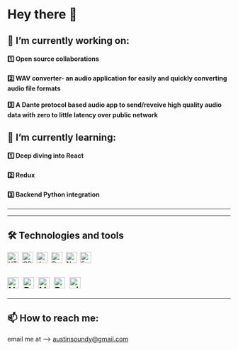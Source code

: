 # Hey there 👋
## 🔭 I’m currently working on:
#### 1️⃣  Open source collaborations
#### 2️⃣  WAV converter- an audio application for easily and quickly converting audio file formats
#### 3️⃣  A Dante protocol based audio app to send/reveive high quality audio data with zero to little latency over public network


## 🌱 I’m currently learning:
#### 1️⃣  Deep diving into React
#### 2️⃣  Redux
#### 3️⃣  Backend Python integration
---
---

## 🛠 Technologies and tools

<img src="https://img.shields.io/badge/HTML5-282C34?logo=html5&logoColor=E34F26" alt="HTML5 logo" title="HTML5" height="25" />&nbsp;
<img src="https://img.shields.io/badge/CSS3-282C34?logo=css3&logoColor=1572B6" alt="CSS3 logo" title="CSS3" height="25" />&nbsp;
<img src="https://img.shields.io/badge/JavaScript-282C34?logo=javascript&logoColor=F7DF1E" alt="JavaScript logo" title="JavaScript" height="25" />&nbsp;
<img src="https://img.shields.io/badge/React-282C34?logo=react&logoColor=61DAFB" alt="React logo" title="React.js " height="25" />&nbsp;
<img src="https://img.shields.io/badge/Node.js-282C34?logo=node.js&logoColor=339933" alt="Node.js logo" title="Node.js" height="25" />&nbsp;
<img src="https://img.shields.io/badge/Express-282C34?logo=express&logoColor=FFFFFF" alt="Express.js logo" title="Express.js" height="25" />&nbsp;  

<img src="https://img.shields.io/badge/Nodemon-282C34?logo=nodemon&logoColor=76D04B" alt="Nodemon logo" title="Nodemon" height="25" />&nbsp;
<img src="https://img.shields.io/badge/PostgreSQL-282C34?logo=PostgreSQL&logoColor=4169E1" alt="PostgreSQ logo" title="PostgreSQ" height="25" />&nbsp;
<img src="https://img.shields.io/badge/VS%20Code-282C34?logo=visual-studio-code&logoColor=007ACC" alt="Visual Studio Code logo" title="Visual Studio Code" height="25" />&nbsp;
<img src="https://img.shields.io/badge/Postman-282C34?logo=postman&logoColor=FF6C37" alt="Postman logo" title="Postman" height="25" />&nbsp;
<img src="https://img.shields.io/badge/git-282C34?logo=git&logoColor=F05032" alt="git logo" title="git" height="25" />&nbsp;
---
---

## 📫 How to reach me:
email me at --> austinsoundy@gmail.com
